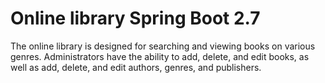 # Online library Spring Boot 2.7

The online library is designed for searching and viewing books on various genres. Administrators have the ability to add, delete, and edit books, as well as add, delete, and edit authors, genres, and publishers.
